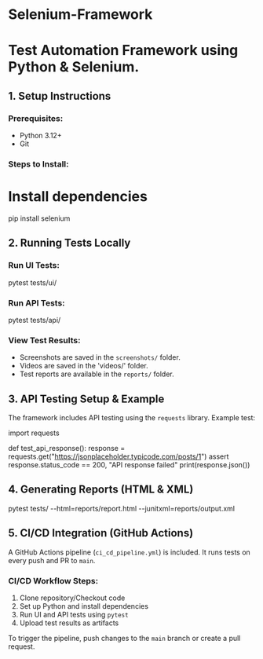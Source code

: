 # Selenium-Framework
# Test Automation Framework using Python & Selenium.

## 1. Setup Instructions

### Prerequisites:
- Python 3.12+
- Git

### Steps to Install:
# Install dependencies
pip install selenium

## 2. Running Tests Locally

### Run UI Tests:
pytest tests/ui/

### Run API Tests:
pytest tests/api/

### View Test Results:
- Screenshots are saved in the `screenshots/` folder.
- Videos are saved in the 'videos/' folder.
- Test reports are available in the `reports/` folder.

## 3. API Testing Setup & Example

The framework includes API testing using the `requests` library. Example test:

import requests

def test_api_response():
    response = requests.get("https://jsonplaceholder.typicode.com/posts/1")
    assert response.status_code == 200, "API response failed"
    print(response.json())

## 4. Generating Reports (HTML & XML)

pytest tests/ --html=reports/report.html --junitxml=reports/output.xml

## 5. CI/CD Integration (GitHub Actions)

A GitHub Actions pipeline (`ci_cd_pipeline.yml`) is included. It runs tests on every push and PR to `main`.

### CI/CD Workflow Steps:
1. Clone repository/Checkout code
2. Set up Python and install dependencies
3. Run UI and API tests using `pytest`
4. Upload test results as artifacts

To trigger the pipeline, push changes to the `main` branch or create a pull request.
